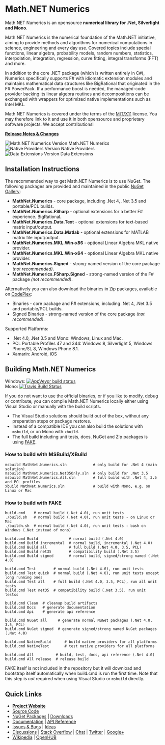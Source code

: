 Math.NET Numerics
=================

Math.NET Numerics is an opensource **numerical library for .Net, Silverlight and Mono**.

Math.NET Numerics is the numerical foundation of the Math.NET initiative, aiming to provide methods and algorithms for numerical computations in science, engineering and every day use. Covered topics include special functions, linear algebra, probability models, random numbers, statistics, interpolation, integration, regression, curve fitting, integral transforms (FFT) and more.

In addition to the core .NET package (which is written entirely in C#), Numerics specifically supports F# with idiomatic extension modules and maintains mathematical data structures like BigRational that originated in the F# PowerPack. If a performance boost is needed, the managed-code provider backing its linear algebra routines and decompositions can be exchanged with wrappers for optimized native implementations such as Intel MKL.

Math.NET Numerics is covered under the terms of the [MIT/X11](LICENSE.md) license. You may therefore link to it and use it in both opensource and proprietary software projects. We accept contributions!

**[Release Notes & Changes](RELEASENOTES.md)**

![Math.NET Numerics Version](http://img.shields.io/nuget/v/MathNet.Numerics.svg?style=flat) Math.NET Numerics  
![Native Providers Version](http://img.shields.io/nuget/v/MathNet.Numerics.MKL.Win-x64.svg?style=flat) Native Providers  
![Data Extensions Version](http://img.shields.io/nuget/v/MathNet.Numerics.Data.Text.svg?style=flat) Data Extensions


Installation Instructions
-------------------------

The recommended way to get Math.NET Numerics is to use NuGet. The following packages are provided and maintained in the public [NuGet Gallery](https://nuget.org/profiles/mathnet/):

- **MathNet.Numerics** - core package, including .Net 4, .Net 3.5 and portable/PCL builds.
- **MathNet.Numerics.FSharp** - optional extensions for a better F# experience. BigRational.
- **MathNet.Numerics.Data.Text** - optional extensions for text-based matrix input/output.
- **MathNet.Numerics.Data.Matlab** - optional extensions for MATLAB matrix file input/output.
- **MathNet.Numerics.MKL.Win-x86** - optional Linear Algebra MKL native provider.
- **MathNet.Numerics.MKL.Win-x64** - optional Linear Algebra MKL native provider.
- **MathNet.Numerics.Signed** - strong-named version of the core package *(not recommended)*.
- **MathNet.Numerics.FSharp.Signed** - strong-named version of the F# package *(not recommended)*.

Alternatively you can also download the binaries in Zip packages, available on [CodePlex](http://mathnetnumerics.codeplex.com/releases):

- Binaries - core package and F# extensions, including .Net 4, .Net 3.5 and portable/PCL builds.
- Signed Binaries - strong-named version of the core package *(not recommended)*.

Supported Platforms:

- .Net 4.0, .Net 3.5 and Mono: Windows, Linux and Mac.
- PCL Portable Profiles 47 and 344: Windows 8, Silverlight 5, Windows Phone/SL 8, Windows Phone 8.1.
- Xamarin: Android, iOS


Building Math.NET Numerics
--------------------------

Windows: [![AppVeyor build status](https://ci.appveyor.com/api/projects/status/79j22c061saisces/branch/master)](https://ci.appveyor.com/project/cdrnet/mathnet-numerics)  
Mono: [![Travis Build Status](https://travis-ci.org/mathnet/mathnet-numerics.svg?branch=master)](https://travis-ci.org/mathnet/mathnet-numerics)

If you do not want to use the official binaries, or if you like to modify, debug or contribute, you can compile Math.NET Numerics locally either using Visual Studio or manually with the build scripts.

* The Visual Studio solutions should build out of the box, without any preparation steps or package restores.
* Instead of a compatible IDE you can also build the solutions with `msbuild`, or on Mono with `xbuild`.
* The full build including unit tests, docs, NuGet and Zip packages is using [FAKE](http://fsharp.github.io/FAKE/).

### How to build with MSBuild/XBuild

    msbuild MathNet.Numerics.sln            # only build for .Net 4 (main solution)
    msbuild MathNet.Numerics.Net35Only.sln  # only build for .Net 3.5
    msbuild MathNet.Numerics.All.sln        # full build with .Net 4, 3.5 and PCL profiles
    xbuild MathNet.Numerics.sln             # build with Mono, e.g. on Linux or Mac

### How to build with FAKE

    build.cmd    # normal build (.Net 4.0), run unit tests
    ./build.sh   # normal build (.Net 4.0), run unit tests - on Linux or Mac
    ./buildn.sh  # normal build (.Net 4.0), run unit tests - bash on Windows (.Net instead of mono)
    
    build.cmd Build              # normal build (.Net 4.0)
    build.cmd Build incremental  # normal build, incremental (.Net 4.0)
    build.cmd Build all          # full build (.Net 4.0, 3.5, PCL)
    build.cmd Build net35        # compatibility build (.Net 3.5)
    build.cmd Build signed       # normal build, signed/strong named (.Net 4.0)
    
    build.cmd Test        # normal build (.Net 4.0), run unit tests
    build.cmd Test quick  # normal build (.Net 4.0), run unit tests except long running ones
    build.cmd Test all    # full build (.Net 4.0, 3.5, PCL), run all unit tests
    build.cmd Test net35  # compatibility build (.Net 3.5), run unit testss
    
    build.cmd Clean  # cleanup build artifacts
    build.cmd Docs   # generate documentation
    build.cmd Api    # generate api reference
    
    build.cmd NuGet all     # generate normal NuGet packages (.Net 4.0, 3.5, PCL)
    build.cmd NuGet signed  # generate signed/strong named NuGet packages (.Net 4.0)
    
    build.cmd NativeBuild      # build native providers for all platforms
    build.cmd NativeTest       # test native providers for all platforms
    
    build.cmd All          # build, test, docs, api reference (.Net 4.0)
    build.cmd All release  # release build

FAKE itself is not included in the repository but it will download and bootstrap itself automatically when build.cmd is run the first time. Note that this step is *not* required when using Visual Studio or `msbuild` directly.


Quick Links
-----------

* [**Project Website**](http://numerics.mathdotnet.com)
* [Source Code](http://github.com/mathnet/mathnet-numerics)
* [NuGet Packages](https://www.nuget.org/profiles/mathnet/) | [Downloads](http://mathnetnumerics.codeplex.com/releases)
* [Documentation](http://numerics.mathdotnet.com/docs/) | [API Reference](http://numerics.mathdotnet.com/api/)
* [Issues & Bugs](http://github.com/mathnet/mathnet-numerics/issues) | [Ideas](http://feedback.mathdotnet.com/forums/2060-math-net-numerics)
* [Discussions](http://mathnetnumerics.codeplex.com/discussions) | [Stack Overflow](http://stackoverflow.com/questions/tagged/mathdotnet) | [Chat](https://gitter.im/mathnet/mathnet-numerics) | [Twitter](http://twitter.com/MathDotNet) | [Google+](https://plus.google.com/112484567926928665204)
* [Wikipedia](http://en.wikipedia.org/wiki/Math.NET_Numerics) | [OpenHUB](https://www.ohloh.net/p/mathnet)

